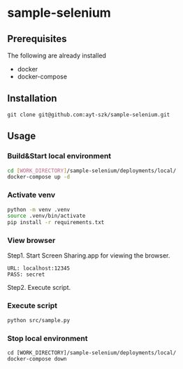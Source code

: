 # sample-selenium

## Prerequisites
The following are already installed

- docker
- docker-compose

## Installation
```
git clone git@github.com:ayt-szk/sample-selenium.git
```

## Usage
### Build&Start local environment
```sh
cd [WORK_DIRECTORY]/sample-selenium/deployments/local/
docker-compose up -d
```

### Activate venv
```sh
python -m venv .venv
source .venv/bin/activate
pip install -r requirements.txt
```

### View browser

Step1. Start Screen Sharing.app for viewing the browser.
```
URL: localhost:12345
PASS: secret
```

Step2. Execute script.

### Execute script
```sh
python src/sample.py
```

### Stop local environment
```
cd [WORK_DIRECTORY]/sample-selenium/deployments/local/
docker-compose down
```